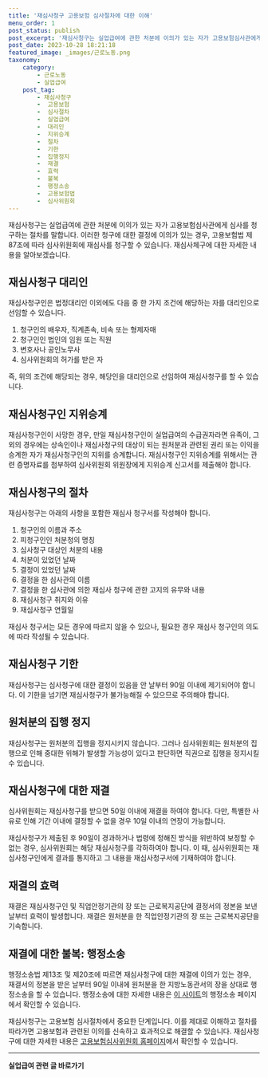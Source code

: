 ```yaml
---
title: '재심사청구 고용보험 심사절차에 대한 이해'
menu_order: 1
post_status: publish
post_excerpt: '재심사청구는 실업급여에 관한 처분에 이의가 있는 자가 고용보험심사관에게 심사를 청구하는 절차를 말합니다. 이러한 청구에 대한 결정에 이의가 있는 경우, 고용보험법 제87조에 따라 심사위원회에 재심사를 청구할 수 있습니다. 재심사체구에 대한 자세한 내용을 알아보겠습니다.'
post_date: 2023-10-28 18:21:18
featured_image: _images/근로노동.png
taxonomy:
    category:
        - 근로노동
        - 실업급여
    post_tag:
        - 재심사청구
        -  고용보험
        -  심사절차
        -  실업급여
        -  대리인
        -  지위승계
        -  절차
        -  기한
        -  집행정지
        -  재결
        -  효력
        -  불복
        -  행정소송
        -  고용보험법
        -  심사위원회
---
```




재심사청구는 실업급여에 관한 처분에 이의가 있는 자가 고용보험심사관에게 심사를 청구하는 절차를 말합니다. 이러한 청구에 대한 결정에 이의가 있는 경우, 고용보험법 제87조에 따라 심사위원회에 재심사를 청구할 수 있습니다. 재심사체구에 대한 자세한 내용을 알아보겠습니다.

## 재심사청구 대리인

재심사청구인은 법정대리인 이외에도 다음 중 한 가지 조건에 해당하는 자를 대리인으로 선임할 수 있습니다.

1. 청구인의 배우자, 직계존속, 비속 또는 형제자매
2. 청구인인 법인의 임원 또는 직원
3. 변호사나 공인노무사
4. 심사위원회의 허가를 받은 자

즉, 위의 조건에 해당되는 경우, 해당인을 대리인으로 선임하여 재심사청구를 할 수 있습니다.

## 재심사청구인 지위승계

재심사청구인이 사망한 경우, 만일 재심사청구인이 실업급여의 수급권자라면 유족이, 그 외의 경우에는 상속인이나 재심사청구의 대상이 되는 원처분과 관련된 권리 또는 이익을 승계한 자가 재심사청구인의 지위를 승계합니다. 재심사청구인 지위승계를 위해서는 관련 증명자료를 첨부하여 심사위원회 위원장에게 지위승계 신고서를 제출해야 합니다.

## 재심사청구의 절차

재심사청구는 아래의 사항을 포함한 재심사 청구서를 작성해야 합니다.

1. 청구인의 이름과 주소
2. 피청구인인 처분청의 명칭
3. 심사청구 대상인 처분의 내용
4. 처분이 있었던 날짜
5. 결정이 있었던 날짜
6. 결정을 한 심사관의 이름
7. 결정을 한 심사관에 의한 재심사 청구에 관한 고지의 유무와 내용
8. 재심사청구 취지와 이유
9. 재심사청구 연월일

재심사 청구서는 모든 경우에 따르지 않을 수 있으나, 필요한 경우 재심사 청구인의 의도에 따라 작성될 수 있습니다.

## 재심사청구 기한

재심사청구는 심사청구에 대한 결정이 있음을 안 날부터 90일 이내에 제기되어야 합니다. 이 기한을 넘기면 재심사청구가 불가능해질 수 있으므로 주의해야 합니다.

## 원처분의 집행 정지

재심사청구는 원처분의 집행을 정지시키지 않습니다. 그러나 심사위원회는 원처분의 집행으로 인해 중대한 위해가 발생할 가능성이 있다고 판단하면 직권으로 집행을 정지시킬 수 있습니다.

## 재심사청구에 대한 재결

심사위원회는 재심사청구를 받으면 50일 이내에 재결을 하여야 합니다. 다만, 특별한 사유로 인해 기간 이내에 결정할 수 없을 경우 10일 이내의 연장이 가능합니다.

재심사청구가 제출된 후 90일이 경과하거나 법령에 정해진 방식을 위반하여 보정할 수 없는 경우, 심사위원회는 해당 재심사청구를 각하하여야 합니다. 이 때, 심사위원회는 재심사청구인에게 결과를 통지하고 그 내용을 재심사청구서에 기재하여야 합니다.

## 재결의 효력

재결은 재심사청구인 및 직업안정기관의 장 또는 근로복지공단에 결정서의 정본을 보낸 날부터 효력이 발생합니다. 재결은 원처분을 한 직업안정기관의 장 또는 근로복지공단을 기속합니다.

## 재결에 대한 불복: 행정소송

행정소송법 제13조 및 제20조에 따르면 재심사청구에 대한 재결에 이의가 있는 경우, 재결서의 정본을 받은 날부터 90일 이내에 원처분을 한 지방노동관서의 장을 상대로 행정소송을 할 수 있습니다. 행정소송에 대한 자세한 내용은 [이 사이트](www.easylaw.go.kr)의 행정소송 페이지에서 확인할 수 있습니다.

재심사청구는 고용보험 심사절차에서 중요한 단계입니다. 이를 제대로 이해하고 절차를 따라가면 고용보험과 관련된 이의를 신속하고 효과적으로 해결할 수 있습니다. 재심사청구에 대한 자세한 내용은 [고용보험심사위원회 홈페이지](http://www.employment.go.kr/portal/index.do)에서 확인할 수 있습니다.
<!-- wp:separator -->
<hr class="wp-block-separator has-alpha-channel-opacity"/>
<!-- /wp:separator -->

<!-- wp:group {"backgroundColor":"base","layout":{"type":"constrained"}} -->
<div class="wp-block-group has-base-background-color has-background"><!-- wp:paragraph {"align":"center","fontSize":"medium"} -->
<p class="has-text-align-center has-large-font-size"><strong>실업급여 관련 글 바로가기</strong></p>
<!-- /wp:paragraph -->


<!-- wp:latest-posts
{"categories":[{"id":10977,"count":19,"description":"","link":"https://uknowlaw.com/category/%ec%8b%a4%ec%97%85%ea%b8%89%ec%97%ac/","name":"실업급여","slug":"실업급여","taxonomy":"category","parent":0,"meta":[],"_links":{"self":[{"href":"https://uknowlaw.com/wp-json/wp/v2/categories/10977"}],"collection":[{"href":"https://uknowlaw.com/wp-json/wp/v2/categories"}],"about":[{"href":"https://uknowlaw.com/wp-json/wp/v2/taxonomies/category"}],"wp:post_type":[{"href":"https://uknowlaw.com/wp-json/wp/v2/posts?categories=10977"}],"curies":[{"name":"wp","href":"https://api.w.org/{rel}","templated":true}]}}],"postsToShow":100,"excerptLength":28,"postLayout":"grid","columns":2,"featuredImageAlign":"left","featuredImageSizeSlug":"large","fontSize":18px} /--></div>
<!-- /wp:group -->